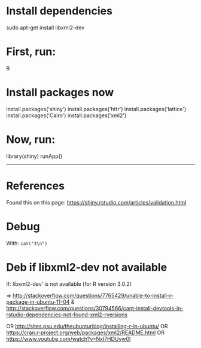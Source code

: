 # Install dependencies
sudo apt-get install libxml2-dev

# First, run:
R

# Install packages now
install.packages('shiny')
install.packages('httr')
install.packages('lattice')
install.packages('Cairo')
install.packages('xml2')

# Now, run:
library(shiny)
runApp()

____

# References
Found this on this page:
https://shiny.rstudio.com/articles/validation.html

# Debug
With: `cat("3\n")`

# Deb if libxml2-dev not available

If: 
libxml2-dev’ is not available (for R version 3.0.2) 

=>
http://stackoverflow.com/questions/7765429/unable-to-install-r-package-in-ubuntu-11-04
& http://stackoverflow.com/questions/30794566/cant-install-devtools-in-rstudio-dependencies-not-found-xml2-rversions

OR http://sites.psu.edu/theubunturblog/installing-r-in-ubuntu/
OR https://cran.r-project.org/web/packages/xml2/README.html
OR https://www.youtube.com/watch?v=Nxl7HDUyw0I
